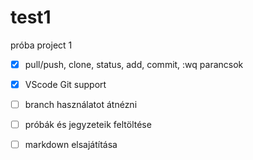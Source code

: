 # test1
próba project 1

- [x] pull/push, clone, status, add, commit, :wq parancsok
- [x] VScode Git support
- [ ] branch használatot átnézni
- [ ] próbák és jegyzeteik feltöltése
- [ ] markdown elsajátítása

